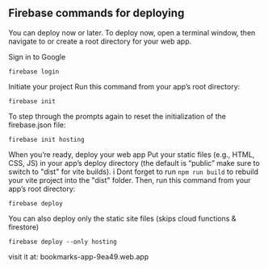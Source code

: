 ## Firebase commands for deploying

You can deploy now or later. To deploy now, open a terminal window, then navigate to or create a root directory for your web app.

Sign in to Google
```
firebase login
```

Initiate your project
Run this command from your app’s root directory:
```
firebase init
```

To step through the prompts again to reset the initialization of the firebase.json file:
```
firebase init hosting
```

When you’re ready, deploy your web app
Put your static files (e.g., HTML, CSS, JS) in your app’s deploy directory 
(the default is “public” make sure to switch to "dist" for vite builds). i
Dont forget to run `npm run build` to rebuild your vite project into the "dist" folder.
Then, run this command from your app’s root directory:
```
firebase deploy
```

You can also deploy only the static site files (skips cloud functions & firestore)
```
firebase deploy --only hosting
```

visit it at:  bookmarks-app-9ea49.web.app
